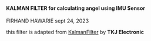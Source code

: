 
#### KALMAN FILTER for calculating angel using IMU Sensor

FIRHAND HAWARIE
sept 24, 2023

this filter is adapted from  [KalmanFilter](https://github.com/TKJElectronics/KalmanFilter) by **TKJ Electronic**

